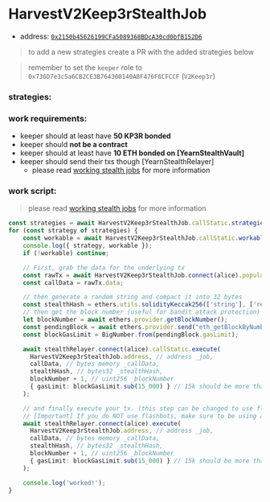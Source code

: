 # HarvestV2Keep3rStealthJob

- address: [`0x2150b45626199CFa5089368BDcA30cd0bfB152D6`](https://etherscan.io/address/0x2150b45626199CFa5089368BDcA30cd0bfB152D6#code)

> to add a new strategies create a PR with the added strategies below

> remember to set the `keeper` role to `0x736D7e3c5a6CB2CE3B764300140ABF476F6CFCCF` (`V2Keep3r`)

### strategies:



### work requirements:

- keeper should at least have **50 KP3R bonded**
- keeper should **not be a contract**
- keeper should at least have **10 ETH bonded on [YearnStealthVault]**
- keeper should send their txs though [YearnStealthRelayer]
  - please read [working stealth jobs](./working-stealth-jobs.md) for more information

### work script:
> please read [working stealth jobs](./working-stealth-jobs.md) for more information

```ts
const strategies = await HarvestV2Keep3rStealthJob.callStatic.strategies();
for (const strategy of strategies) {
    const workable = await HarvestV2Keep3rStealthJob.callStatic.workable(strategy);
    console.log({ strategy, workable });
    if (!workable) continue;

    // First, grab the data for the underlying tx
    const rawTx = await HarvestV2Keep3rStealthJob.connect(alice).populateTransaction.work(strategy);
    const callData = rawTx.data;

    // then generate a random string and compact it into 32 bytes
    const stealthHash = ethers.utils.solidityKeccak256(['string'], ['replace-with-random-secret-hash']);
    // then get the block number (useful for bandit attack protection)
    let blockNumber = await ethers.provider.getBlockNumber();
    const pendingBlock = await ethers.provider.send("eth_getBlockByNumber", ["latest", false])
    const blockGasLimit = BigNumber.from(pendingBlock.gasLimit);

    await stealthRelayer.connect(alice).callStatic.execute(
      HarvestV2Keep3rStealthJob.address, // address _job,
      callData, // bytes memory _callData,
      stealthHash, // bytes32 _stealthHash,
      blockNumber + 1, // uint256 _blockNumber
      { gasLimit: blockGasLimit.sub(15_000) } // 15k should be more than enough to cover for block's gasLimit reduction
    );

    // and finally execute your tx. (this step can be changed to use flashbots, see `working-stealth-jobs` guide)
    // [Important] If you do NOT use flashbots, make sure to be using a private-mempool, such as Taichi, or you'll lose your bond.
    await stealthRelayer.connect(alice).execute(
      HarvestV2Keep3rStealthJob.address, // address _job,
      callData, // bytes memory _callData,
      stealthHash, // bytes32 _stealthHash,
      blockNumber + 1, // uint256 _blockNumber
      { gasLimit: blockGasLimit.sub(15_000) } // 15k should be more than enough to cover for block's gasLimit reduction
    );

    console.log('worked!');
}
   
```
